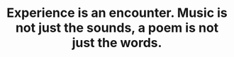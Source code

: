 ---
title: Experience is an encounter. Music is not just the sounds, a poem is not just the words.
tags: TMWT experience perception
---